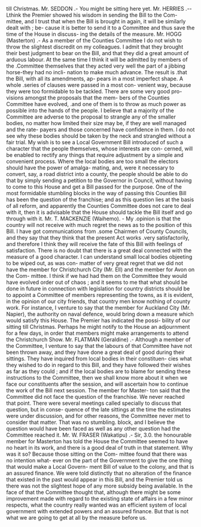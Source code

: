 till Christmas. Mr. SEDDON .- You might be sitting here yet. Mr. HERRIES .-- Lthink the Premier showed his wisdom in sending the Bill to the Com- mittee, and I trust that when the Bill is brought in again, it will be similarly dealt with ; be- cause it is better to send it to a Committee and thus save the time of the House in discuss- ing the details of the measure. Mr. HOGG (Masterton) .- As a member of the Counties Committee I do not wish to throw the slightest discredit on my colleagues. I admit that they brought their best judgment to bear on the Bill, and that they did a great amount of arduous labour. At the same time I think it will be admitted by members of the .Committee themselves that they acted very well the part of a jibbing horse-they had no incli- nation to make much advance. The result is .that the Bill, with all its amendments, ap- pears in a most imperfect shape. A whole .series of clauses were passed in a most con- venient way, because they were too formidable to be tackled. There are some very good pro- visions amongst the proposals that the mem- bers of the Counties Committee have evolved, .and one of them is to throw as much power as possible into the hands of the people. I believe that a majority of the Committee are adverse to the proposal to strangle any of the smaller bodies, no matter how limited their size may be, if they are well managed and the rate- payers and those concerned have confidence in them. I do not see why these bodies should be taken by the neck and strangled without a fair trial. My wish is to see a Local Government Bill introduced of such a character that the people themselves, whose interests are con- cerned, will be enabled to rectify any things that require adjustment by a simple and convenient process. Where the local bodies are too small the electors should have the power of amalga- mating, and, were it necessary to convert, say, a road district into a county, the people should be able to do that by simply sending a petition to the Governor in Council, without having to come to this House and get a Bill passed for the purpose. One of the most formidable stumbling blocks in the way of passing this Counties Bill has been the question of the franchise; and as this question lies at the basis of all reform, and apparently the Counties Committee does not care to deal with it, then it is advisable that the House should tackle the Bill itself and go through with it. Mr. T. MACKENZIE (Waihemo). - My .opinion is that the country will not receive with much regret the news as to the position of this Bill. I have got communications from .some Chairmen of County Councils, and they say that they think that the present Act works .very satisfactorily, and therefore I think they will receive the fate of this Bill with feelings of satisfaction. There is no doubt that there is a great deal connected with the measure of a good character. I can understand small local bodies objeeting to be wiped out, as was con- matter of very great regret that we did not have the member for Christchurch City (Mr. Ell) and the member for Avon on the Com- mittee. I think if we had had them on the Committee they would have evolved order out of chaos ; and it seems to me that what should be done in future in connection with legislation for country districts should be to appoint a Committee of members representing the towns, as it is evident, in the opinion of our city friends, that country men know nothing of county work. For instance, I venture to say that the member for Auckland City (Mr. Napier), the authority on naval defence, would bring down a measure which would satisfy this House. The Premier has indicated the possi- bility of our sitting till Christmas. Perhaps he might notify to the House an adjournment for a few days, in order that members might make arrangements to attend the Christchurch Show. Mr. FLATMAN (Geraldine) .- Although a member of the Committee, I venture to say that the labours of that Committee have not been thrown away, and they have done a great deal of good during their sittings. They have inquired from local bodies in their constituen- cies what they wished to do in regard to this Bill, and they have followed their wishes as far as they could ; and if the local bodies are to blame for sending these instructions to the Committee, then we shall know more about it when we face our constituents after the session, and will ascertain how to continue the work of the Bill next session. The member for Master- ton said that the Committee did not face the question of the franchise. We never reached that point. There were several meetings called specially to discuss that question, but in conse- quence of the late sittings at the time the estimates were under discussion, and for other reasons, the Committee never met to consider that matter. That was no stumbling. block, and I believe the question would have been faced as well as any other question had the Committee reached it. Mr. W. FRASER (Wakatipu) .- Sir, 3.0. the honourable member for Masterton has told the House the Committee seemed to have no heart in its work, and there is a good deal of truth in that statement. Why was it so? Because those sitting on the Com- mittee found that there was no intention what- ever on the part of the Government to give the one thing that would make a Local Govern- ment Bill of value to the colony, and that is an assured finance. We were told distinctly that no alteration of the finance that existed in the past would appear in this Bill, and the Premier told us there was not the slightest hope of any more subsidy being available. In the face of that the Committee thought that, although there might be some improvement made with regard to the existing state of affairs in a few minor respects, what the country really wanted was an efficient system of local government with extended powers and an assured finance. But that is not what we are going to get at all by the measure before us. 